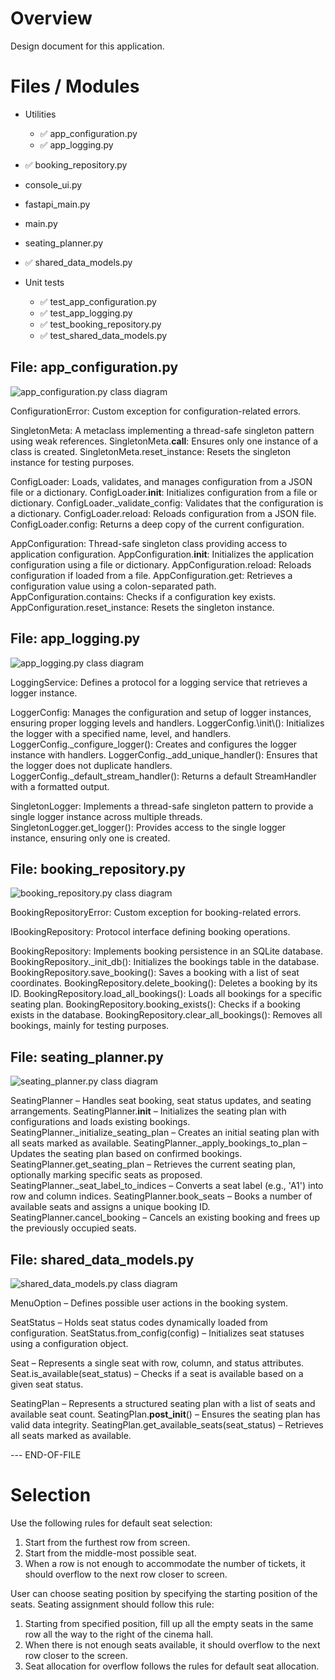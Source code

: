 # Overview

Design document for this application.

# Files / Modules

- Utilities
  - ✅ app_configuration.py 
  - ✅ app_logging.py

- ✅ booking_repository.py
- console_ui.py
- fastapi_main.py
- main.py

- seating_planner.py
- ✅ shared_data_models.py

- Unit tests
  - ✅ test_app_configuration.py
  - ✅ test_app_logging.py
  - ✅ test_booking_repository.py
  - ✅ test_shared_data_models.py

## File: app_configuration.py

![app_configuration.py class diagram](docs/app_configuration.png "app_configuration.py class diagram")

ConfigurationError: Custom exception for configuration-related errors.

SingletonMeta: A metaclass implementing a thread-safe singleton pattern using weak references.
SingletonMeta.__call__: Ensures only one instance of a class is created.
SingletonMeta.reset_instance: Resets the singleton instance for testing purposes.

ConfigLoader: Loads, validates, and manages configuration from a JSON file or a dictionary.
ConfigLoader.__init__: Initializes configuration from a file or dictionary.
ConfigLoader._validate_config: Validates that the configuration is a dictionary.
ConfigLoader.reload: Reloads configuration from a JSON file.
ConfigLoader.config: Returns a deep copy of the current configuration.

AppConfiguration: Thread-safe singleton class providing access to application configuration.
AppConfiguration.__init__: Initializes the application configuration using a file or dictionary.
AppConfiguration.reload: Reloads configuration if loaded from a file.
AppConfiguration.get: Retrieves a configuration value using a colon-separated path.
AppConfiguration.contains: Checks if a configuration key exists.
AppConfiguration.reset_instance: Resets the singleton instance.

## File: app_logging.py

![app_logging.py class diagram](docs/app_logging.png "app_logging.py class diagram")

LoggingService: Defines a protocol for a logging service that retrieves a logger instance.

LoggerConfig: Manages the configuration and setup of logger instances, ensuring proper logging levels and handlers.
LoggerConfig.\\init\\(): Initializes the logger with a specified name, level, and handlers.
LoggerConfig.\_configure_logger(): Creates and configures the logger instance with handlers.
LoggerConfig.\_add_unique_handler(): Ensures that the logger does not duplicate handlers.
LoggerConfig.\_default_stream_handler(): Returns a default StreamHandler with a formatted output.

SingletonLogger: Implements a thread-safe singleton pattern to provide a single logger instance across multiple threads.
SingletonLogger.get_logger(): Provides access to the single logger instance, ensuring only one is created.

## File: booking_repository.py

![booking_repository.py class diagram](docs/booking_repository.png "booking_repository.py class diagram")

BookingRepositoryError: Custom exception for booking-related errors.

IBookingRepository: Protocol interface defining booking operations.

BookingRepository: Implements booking persistence in an SQLite database.
BookingRepository._init_db(): Initializes the bookings table in the database.
BookingRepository.save_booking(): Saves a booking with a list of seat coordinates.
BookingRepository.delete_booking(): Deletes a booking by its ID.
BookingRepository.load_all_bookings(): Loads all bookings for a specific seating plan.
BookingRepository.booking_exists(): Checks if a booking exists in the database.
BookingRepository.clear_all_bookings(): Removes all bookings, mainly for testing purposes.

## File: seating_planner.py

![seating_planner.py class diagram](docs/seating_planner.png "seating_planner.py class diagram")

SeatingPlanner – Handles seat booking, seat status updates, and seating arrangements.
SeatingPlanner.__init__ – Initializes the seating plan with configurations and loads existing bookings.
SeatingPlanner._initialize_seating_plan – Creates an initial seating plan with all seats marked as available.
SeatingPlanner._apply_bookings_to_plan – Updates the seating plan based on confirmed bookings.
SeatingPlanner.get_seating_plan – Retrieves the current seating plan, optionally marking specific seats as proposed.
SeatingPlanner._seat_label_to_indices – Converts a seat label (e.g., 'A1') into row and column indices.
SeatingPlanner.book_seats – Books a number of available seats and assigns a unique booking ID.
SeatingPlanner.cancel_booking – Cancels an existing booking and frees up the previously occupied seats.

## File: shared_data_models.py

![shared_data_models.py class diagram](docs/shared_data_models.png "shared_data_models.py class diagram")

MenuOption – Defines possible user actions in the booking system.

SeatStatus – Holds seat status codes dynamically loaded from configuration.
SeatStatus.from_config(config) – Initializes seat statuses using a configuration object.

Seat – Represents a single seat with row, column, and status attributes.
Seat.is_available(seat_status) – Checks if a seat is available based on a given seat status.

SeatingPlan – Represents a structured seating plan with a list of seats and available seat count.
SeatingPlan.__post_init__() – Ensures the seating plan has valid data integrity.
SeatingPlan.get_available_seats(seat_status) – Retrieves all seats marked as available.


--- END-OF-FILE

# Selection

Use the following rules for default seat selection:

1. Start from the furthest row from screen.
2. Start from the middle-most possible seat.
3. When a row is not enough to accommodate the number of tickets, it should overflow to the next row closer to screen.

User can choose seating position by specifying the starting position of the seats.
Seating assignment should follow this rule:
1. Starting from specified position, fill up all the empty seats in the same row all the way to the right of the cinema hall.
2. When there is not enough seats available, it should overflow to the next row closer to the screen.
3. Seat allocation for overflow follows the rules for default seat allocation.


